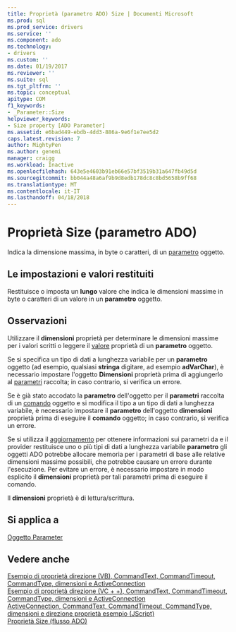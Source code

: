 ```yaml
---
title: Proprietà (parametro ADO) Size | Documenti Microsoft
ms.prod: sql
ms.prod_service: drivers
ms.service: ''
ms.component: ado
ms.technology:
- drivers
ms.custom: ''
ms.date: 01/19/2017
ms.reviewer: ''
ms.suite: sql
ms.tgt_pltfrm: ''
ms.topic: conceptual
apitype: COM
f1_keywords:
- _Parameter::Size
helpviewer_keywords:
- Size property [ADO Parameter]
ms.assetid: e6bad449-ebdb-4dd3-886a-9e6f1e7ee5d2
caps.latest.revision: 7
author: MightyPen
ms.author: genemi
manager: craigg
ms.workload: Inactive
ms.openlocfilehash: 643e5e4603b91eb66e57bf3519b31a647fb49d5d
ms.sourcegitcommit: bb044a48a6af9b9d8edb178dc8c8bd5658b9ff68
ms.translationtype: MT
ms.contentlocale: it-IT
ms.lasthandoff: 04/18/2018
---
```

# <a name="size-property-ado-parameter"></a>Proprietà Size (parametro ADO)
Indica la dimensione massima, in byte o caratteri, di un [parametro](../../../ado/reference/ado-api/parameter-object.md) oggetto.  
  
## <a name="settings-and-return-values"></a>Le impostazioni e valori restituiti  
 Restituisce o imposta un **lungo** valore che indica le dimensioni massime in byte o caratteri di un valore in un **parametro** oggetto.  
  
## <a name="remarks"></a>Osservazioni  
 Utilizzare il **dimensioni** proprietà per determinare le dimensioni massime per i valori scritti o leggere il [valore](../../../ado/reference/ado-api/value-property-ado.md) proprietà di un **parametro** oggetto.  
  
 Se si specifica un tipo di dati a lunghezza variabile per un **parametro** oggetto (ad esempio, qualsiasi **stringa** digitare, ad esempio **adVarChar**), è necessario impostare l'oggetto  **Dimensioni** proprietà prima di aggiungerlo al [parametri](../../../ado/reference/ado-api/parameters-collection-ado.md) raccolta; in caso contrario, si verifica un errore.  
  
 Se è già stato accodato la **parametro** dell'oggetto per il **parametri** raccolta di un [comando](../../../ado/reference/ado-api/command-object-ado.md) oggetto e si modifica il tipo a un tipo di dati a lunghezza variabile, è necessario impostare il **parametro** dell'oggetto **dimensioni** proprietà prima di eseguire il **comando** oggetto; in caso contrario, si verifica un errore.  
  
 Se si utilizza il [aggiornamento](../../../ado/reference/ado-api/refresh-method-ado.md) per ottenere informazioni sui parametri da e il provider restituisce uno o più tipi di dati a lunghezza variabile **parametro** gli oggetti ADO potrebbe allocare memoria per i parametri di base alle relative dimensioni massime possibili, che potrebbe causare un errore durante l'esecuzione. Per evitare un errore, è necessario impostare in modo esplicito il **dimensioni** proprietà per tali parametri prima di eseguire il comando.  
  
 Il **dimensioni** proprietà è di lettura/scrittura.  
  
## <a name="applies-to"></a>Si applica a  
 [Oggetto Parameter](../../../ado/reference/ado-api/parameter-object.md)  
  
## <a name="see-also"></a>Vedere anche  
 [Esempio di proprietà direzione (VB), CommandText, CommandTimeout, CommandType, dimensioni e ActiveConnection](../../../ado/reference/ado-api/activeconnection-commandtext-commandtimeout-commandtype-size-example-vb.md)   
 [Esempio di proprietà direzione (VC + +), CommandText, CommandTimeout, CommandType, dimensioni e ActiveConnection](../../../ado/reference/ado-api/activeconnection-commandtext-commandtimeout-commandtype-size-example-vc.md)   
 [ActiveConnection, CommandText, CommandTimeout, CommandType, dimensioni e direzione proprietà esempio (JScript)](../../../ado/reference/ado-api/activeconnection-commandtext-timeout-type-size-example-jscript.md)   
 [Proprietà Size (flusso ADO)](../../../ado/reference/ado-api/size-property-ado-stream.md)
